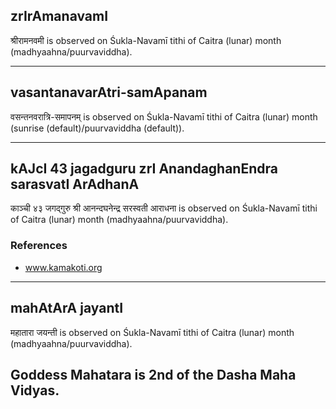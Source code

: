 ## zrIrAmanavamI

श्रीरामनवमी is observed on Śukla-Navamī tithi of Caitra (lunar) month (madhyaahna/puurvaviddha).


---
## vasantanavarAtri-samApanam

वसन्तनवरात्रि-समापनम् is observed on Śukla-Navamī tithi of Caitra (lunar) month (sunrise (default)/puurvaviddha (default)).


---
## kAJcI 43 jagadguru zrI AnandaghanEndra sarasvatI ArAdhanA

काञ्ची ४३ जगद्गुरु श्री आनन्दघनेन्द्र सरस्वती आराधना is observed on Śukla-Navamī tithi of Caitra (lunar) month (madhyaahna/puurvaviddha).


### References
* www.kamakoti.org

---
## mahAtArA jayantI

महातारा जयन्ती is observed on Śukla-Navamī tithi of Caitra (lunar) month (madhyaahna/puurvaviddha).

Goddess Mahatara is 2nd of the Dasha Maha Vidyas.
---
